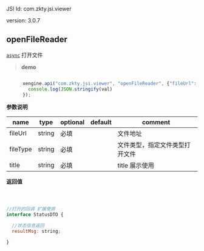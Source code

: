 

JSI Id: com.zkty.jsi.viewer

version: 3.0.7



## openFileReader
[`async`](/docs/modules/模块-规范?id=jsi-调用)
 打开文件


> **demo**
``` js

      xengine.api("com.zkty.jsi.viewer", "openFileReader", {"fileUrl": "xxx","fileType":"xxx","title":"xxx"}, (val) => {
        console.log(JSON.stringify(val)
      });  

``` 

**参数说明**

| name                        | type      | optional | default   | comment  |
| --------------------------- | --------- | -------- | --------- |--------- |
| fileUrl | string | 必填 |  | 文件地址 |
| fileType | string | 必填 |  | 文件类型，指定文件类型打开文件 |
| title | string | 必填 |  | title 展示使用 |

**返回值**
``` js



//打开的回调 扩展使用 
interface StatusDTO {

  //状态信息返回
  resultMsg: string;

}
``` 


    